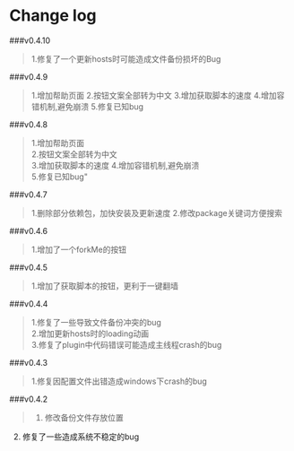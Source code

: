 # Change log

###v0.4.10
> 1.修复了一个更新hosts时可能造成文件备份损坏的Bug

###v0.4.9
> 1.增加帮助页面
> 2.按钮文案全部转为中文
> 3.增加获取脚本的速度
> 4.增加容错机制,避免崩溃
> 5.修复已知bug

###v0.4.8
> 1.增加帮助页面     
> 2.按钮文案全部转为中文    
> 3.增加获取脚本的速度 
> 4.增加容错机制,避免崩溃  
> 5.修复已知bug"   

###v0.4.7
> 1.删除部分依赖包，加快安装及更新速度
> 2.修改package关键词方便搜索

###v0.4.6
> 1.增加了一个forkMe的按钮

###v0.4.5
> 1.增加了获取脚本的按钮，更利于一键翻墙

###v0.4.4

> 1.修复了一些导致文件备份冲突的bug             
2.增加更新hosts时的loading动画          
3.修复了plugin中代码错误可能造成主线程crash的bug           

###v0.4.3

> 1.修复因配置文件出错造成windows下crash的bug       

###v0.4.2 
> 1. 修改备份文件存放位置           
2. 修复了一些造成系统不稳定的bug       